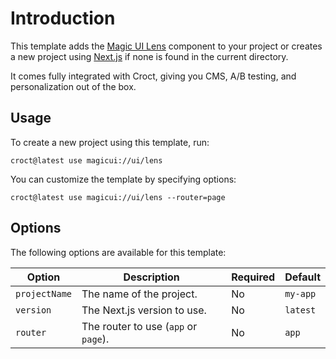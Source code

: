 # Introduction

This template adds the [Magic UI Lens](https://magicui.design/docs/components/lens) component to your 
project or creates a new project using [Next.js](https://nextjs.org/) if none is found in the current directory.

It comes fully integrated with Croct, giving you CMS, A/B testing, and personalization out of the box.

## Usage

To create a new project using this template, run:

```js-pm
croct@latest use magicui://ui/lens
```

You can customize the template by specifying options:

```js-pm
croct@latest use magicui://ui/lens --router=page
```

## Options

The following options are available for this template:

| Option        | Description                          | Required | Default  |
|---------------|--------------------------------------|----------|----------|
| `projectName` | The name of the project.             | No       | `my-app` |
| `version`     | The Next.js version to use.          | No       | `latest` |
| `router`      | The router to use (`app` or `page`). | No       | `app`    |
